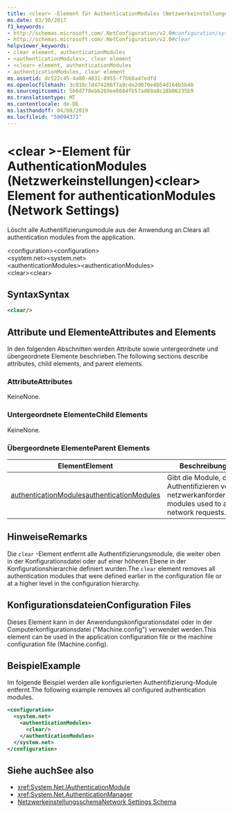 ```yaml
---
title: <clear> -Element für AuthenticationModules (Netzwerkeinstellungen)
ms.date: 03/30/2017
f1_keywords:
- http://schemas.microsoft.com/.NetConfiguration/v2.0#configuration/system.net/authenticationModules/clear
- http://schemas.microsoft.com/.NetConfiguration/v2.0#clear
helpviewer_keywords:
- clear element, authenticationModules
- <authenticationModules>, clear element
- <clear> element, authenticationModules
- authenticationModules, clear element
ms.assetid: dc522c45-4a80-4831-8955-f7b68a47edfd
ms.openlocfilehash: 3c018c7d474286f7a9cde2d070e4b54d164b5b40
ms.sourcegitcommit: 5b6d778ebb269ee6684fb57ad69a8c28b06235b9
ms.translationtype: MT
ms.contentlocale: de-DE
ms.lasthandoff: 04/08/2019
ms.locfileid: "59094371"
---
```

# <a name="clear-element-for-authenticationmodules-network-settings"></a><span data-ttu-id="0ce56-102">\<clear >-Element für AuthenticationModules (Netzwerkeinstellungen)</span><span class="sxs-lookup"><span data-stu-id="0ce56-102">\<clear> Element for authenticationModules (Network Settings)</span></span>
<span data-ttu-id="0ce56-103">Löscht alle Authentifizierungsmodule aus der Anwendung an.</span><span class="sxs-lookup"><span data-stu-id="0ce56-103">Clears all authentication modules from the application.</span></span>  
  
 <span data-ttu-id="0ce56-104">\<configuration></span><span class="sxs-lookup"><span data-stu-id="0ce56-104">\<configuration></span></span>  
<span data-ttu-id="0ce56-105">\<system.net></span><span class="sxs-lookup"><span data-stu-id="0ce56-105">\<system.net></span></span>  
<span data-ttu-id="0ce56-106">\<authenticationModules></span><span class="sxs-lookup"><span data-stu-id="0ce56-106">\<authenticationModules></span></span>  
<span data-ttu-id="0ce56-107">\<clear></span><span class="sxs-lookup"><span data-stu-id="0ce56-107">\<clear></span></span>  
  
## <a name="syntax"></a><span data-ttu-id="0ce56-108">Syntax</span><span class="sxs-lookup"><span data-stu-id="0ce56-108">Syntax</span></span>  
  
```xml  
<clear/>  
```  
  
## <a name="attributes-and-elements"></a><span data-ttu-id="0ce56-109">Attribute und Elemente</span><span class="sxs-lookup"><span data-stu-id="0ce56-109">Attributes and Elements</span></span>  
 <span data-ttu-id="0ce56-110">In den folgenden Abschnitten werden Attribute sowie untergeordnete und übergeordnete Elemente beschrieben.</span><span class="sxs-lookup"><span data-stu-id="0ce56-110">The following sections describe attributes, child elements, and parent elements.</span></span>  
  
### <a name="attributes"></a><span data-ttu-id="0ce56-111">Attribute</span><span class="sxs-lookup"><span data-stu-id="0ce56-111">Attributes</span></span>  
 <span data-ttu-id="0ce56-112">Keine</span><span class="sxs-lookup"><span data-stu-id="0ce56-112">None.</span></span>  
  
### <a name="child-elements"></a><span data-ttu-id="0ce56-113">Untergeordnete Elemente</span><span class="sxs-lookup"><span data-stu-id="0ce56-113">Child Elements</span></span>  
 <span data-ttu-id="0ce56-114">Keine</span><span class="sxs-lookup"><span data-stu-id="0ce56-114">None.</span></span>  
  
### <a name="parent-elements"></a><span data-ttu-id="0ce56-115">Übergeordnete Elemente</span><span class="sxs-lookup"><span data-stu-id="0ce56-115">Parent Elements</span></span>  
  
|**<span data-ttu-id="0ce56-116">Element</span><span class="sxs-lookup"><span data-stu-id="0ce56-116">Element</span></span>**|**<span data-ttu-id="0ce56-117">Beschreibung</span><span class="sxs-lookup"><span data-stu-id="0ce56-117">Description</span></span>**|  
|-----------------|---------------------|  
|[<span data-ttu-id="0ce56-118">authenticationModules</span><span class="sxs-lookup"><span data-stu-id="0ce56-118">authenticationModules</span></span>](../../../../../docs/framework/configure-apps/file-schema/network/authenticationmodules-element-network-settings.md)|<span data-ttu-id="0ce56-119">Gibt die Module, die zum Authentifizieren von netzwerkanforderungen.</span><span class="sxs-lookup"><span data-stu-id="0ce56-119">Specifies modules used to authenticate network requests.</span></span>|  
  
## <a name="remarks"></a><span data-ttu-id="0ce56-120">Hinweise</span><span class="sxs-lookup"><span data-stu-id="0ce56-120">Remarks</span></span>  
 <span data-ttu-id="0ce56-121">Die `clear` -Element entfernt alle Authentifizierungsmodule, die weiter oben in der Konfigurationsdatei oder auf einer höheren Ebene in der Konfigurationshierarchie definiert wurden.</span><span class="sxs-lookup"><span data-stu-id="0ce56-121">The `clear` element removes all authentication modules that were defined earlier in the configuration file or at a higher level in the configuration hierarchy.</span></span>  
  
## <a name="configuration-files"></a><span data-ttu-id="0ce56-122">Konfigurationsdateien</span><span class="sxs-lookup"><span data-stu-id="0ce56-122">Configuration Files</span></span>  
 <span data-ttu-id="0ce56-123">Dieses Element kann in der Anwendungskonfigurationsdatei oder in der Computerkonfigurationsdatei ("Machine.config") verwendet werden.</span><span class="sxs-lookup"><span data-stu-id="0ce56-123">This element can be used in the application configuration file or the machine configuration file (Machine.config).</span></span>  
  
## <a name="example"></a><span data-ttu-id="0ce56-124">Beispiel</span><span class="sxs-lookup"><span data-stu-id="0ce56-124">Example</span></span>  
 <span data-ttu-id="0ce56-125">Im folgende Beispiel werden alle konfigurierten Authentifizierung-Module entfernt.</span><span class="sxs-lookup"><span data-stu-id="0ce56-125">The following example removes all configured authentication modules.</span></span>  
  
```xml  
<configuration>  
  <system.net>  
    <authenticationModules>  
      <clear/>  
    </authenticationModules>  
  </system.net>  
</configuration>  
```  
  
## <a name="see-also"></a><span data-ttu-id="0ce56-126">Siehe auch</span><span class="sxs-lookup"><span data-stu-id="0ce56-126">See also</span></span>

- <xref:System.Net.IAuthenticationModule>
- <xref:System.Net.AuthenticationManager>
- [<span data-ttu-id="0ce56-127">Netzwerkeinstellungsschema</span><span class="sxs-lookup"><span data-stu-id="0ce56-127">Network Settings Schema</span></span>](../../../../../docs/framework/configure-apps/file-schema/network/index.md)
